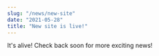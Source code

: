 ```yaml
---
slug: "/news/new-site"
date: "2021-05-28"
title: "New site is live!"
---
```


It's alive! Check back soon for more exciting news! 
